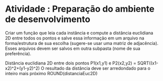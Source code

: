 # Atividade : Preparação do ambiente de desenvolvimento

Criar um função que leia cada instância e compute a distância euclidiana 2D entre todos os pontos e salve essa informação em um arquivo na forma/estrutura de sua escolha (sugere-se usar uma matriz de adjacência). Esses arquivos devem ser salvos em outra subpasta (nome de sua preferência).

Distância euclidiana 2D entre dois pontos P1(x1,y1) e P2(x2,y2) = SQRT((x1-x2)^2+(y1-y2)^2)
O resultado da distância deve ser arredondado para o inteiro mais próximo ROUND(distanciaEuc2D)